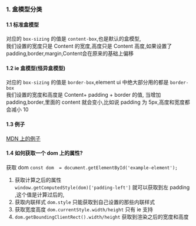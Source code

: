 ### 1. 盒模型分类
#### 1.1 标准盒模型
对应的 `box-sizing` 的值是 `content-box`,也是默认的盒模型,  
我们设置的宽度只是 Content 的宽度,高度只是 Content 高度,如果设置了 padding,border,margin,Content会在原来的基础上偏移  


#### 1.2 ie 盒模型(怪异盒模型)
对应的 `box-sizing` 的值是 `border-box`,element ui 中绝大部分用的都是 `border-box`  
我们设置的宽度和高度是 Content+ padding + border 的值, 当增加 padding,border,里面的 content 就会变小,比如说 padding 为 5px,高度和宽度都会减小 10

#### 1.3 例子 
[MDN 上的例子](https://developer.mozilla.org/zh-CN/docs/Web/CSS/box-sizing)  


#### 1.4 如何获取一个 dom 上的属性?
获取 dom  `const dom  = document.getElementById('example-element');`
1. 获取计算之后的属性  
`window.getComputedStyle(dom)['padding-left']` 就可以获取到左 padding ,这个值是计算过后的,  
2. 获取内联样式
`dom.style`  只能获取到自己设置的那些内联样式  
3. 获取宽度高度 
`dom.currentStyle.width/height` 只有 ie 支持
4. `dom.getBoundingClientRect().width/height`  获取到渲染之后的宽度和高度   

